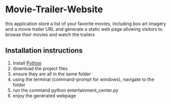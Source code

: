 # Movie-Trailer-Website
this application store a list of your favorite movies, including box art imagery and a movie trailer URL 
and generate a static web page allowing visitors to browse their movies and watch the trailers
## Installation instructions
1. Install [Python](https://www.python.org/)
2. download the project files
3. ensure they are all in the same folder
4. using the terminal (command-prompt for windows), navigate to the folder
5. run the command python entertainment_center.py
6. enjoy the generated webpage